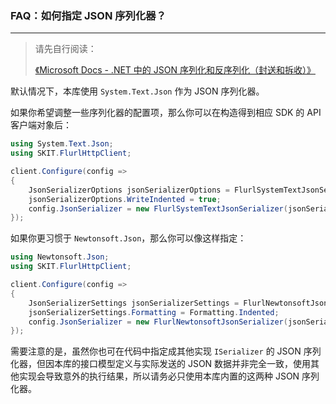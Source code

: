 ﻿### FAQ：如何指定 JSON 序列化器？

---

> 请先自行阅读：
>
> [《Microsoft Docs - .NET 中的 JSON 序列化和反序列化（封送和拆收）》](https://docs.microsoft.com/zh-cn/dotnet/standard/serialization/system-text-json-overview)

默认情况下，本库使用 `System.Text.Json` 作为 JSON 序列化器。

如果你希望调整一些序列化器的配置项，那么你可以在构造得到相应 SDK 的 API 客户端对象后：

```csharp
using System.Text.Json;
using SKIT.FlurlHttpClient;

client.Configure(config =>
{
    JsonSerializerOptions jsonSerializerOptions = FlurlSystemTextJsonSerializer.GetDefaultSerializerOptions();
    jsonSerializerOptions.WriteIndented = true;
    config.JsonSerializer = new FlurlSystemTextJsonSerializer(jsonSerializerOptions);
});
```

如果你更习惯于 `Newtonsoft.Json`，那么你可以像这样指定：

```csharp
using Newtonsoft.Json;
using SKIT.FlurlHttpClient;

client.Configure(config =>
{
    JsonSerializerSettings jsonSerializerSettings = FlurlNewtonsoftJsonSerializer.GetDefaultSerializerSettings();
    jsonSerializerSettings.Formatting = Formatting.Indented;
    config.JsonSerializer = new FlurlNewtonsoftJsonSerializer(jsonSerializerSettings);
});
```

需要注意的是，虽然你也可在代码中指定成其他实现 `ISerializer` 的 JSON 序列化器，但因本库的接口模型定义与实际发送的 JSON 数据并非完全一致，使用其他实现会导致意外的执行结果，所以请务必只使用本库内置的这两种 JSON 序列化器。
